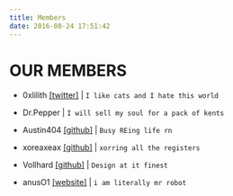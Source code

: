 ```yaml
---
title: Members
date: 2016-08-24 17:51:42
---
```


# OUR MEMBERS

* 0xlilith [[twitter]](https://twitter.com/0xlilith666) | `I like cats and I hate this world`

* Dr.Pepper | `I will sell my soul for a pack of kents`
* Austin404 [[github]](https://github.com/Austin404) | `Busy REing life rn`
* xoreaxeax [[github]](https://github.com/x0reaxeax) | `xorring all the registers`
* Vollhard [[github]](https://github.com/vollh4rD) | `Design at it finest`
* anusO1 [[website]](http://anuso1.duckdns.org) | `i am literally mr robot`

